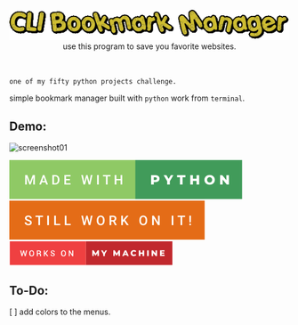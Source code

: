
<p align="center">
<img src="./src/logo.gif" />
<br />
use this program to save you favorite websites.
</p>

<br />

`one of my fifty python projects challenge.`


simple bookmark manager built with `python` work from `terminal`.

## Demo:
![screenshot01](./src/screenshot01.gif)

![made-with-python](./src/made-with-python.svg)
![still-work-on-it](./src/still-work-on-it.svg)
![works-on-my-machine](./src/works-on-my-machine.svg)



## To-Do:
[ ] add colors to the menus.